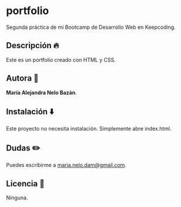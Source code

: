 # portfolio

Segunda práctica de mi Bootcamp de Desarrollo Web en Keepcoding.

## Descripción :fire:

Este es un portfolio creado con HTML y CSS.

## Autora 🧐
**María Alejandra Nelo Bazán**.

## Instalación ⬇️

Este proyecto no necesita instalación. Simplemente abre index.html.

## Dudas ✏️

Puedes escribirme a maria.nelo.dam@gmail.com.

## Licencia 📄
Ninguna.
